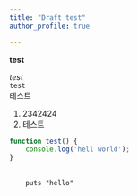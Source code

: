 ```yaml
---
title: "Draft test"
author_profile: true

---
```

**test**

_test_<br/>
`test`<br/>
테스트<br/>
1. 2342424
2. 테스트

~~~javascript
function test() {
    console.log('hell world');
}

~~~




<pre>
  <code class="ruby">
    puts "hello"
  </code>
</pre>

